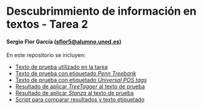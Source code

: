 # Descubrimmiento de información en textos - Tarea 2
#### Sergio Flor García (sflor5@alumno.uned.es)

En este repositorio se incluyen:
+ [Texto de prueba utilizado en la tarea]()
+ [Texto de prueba con etiquetado _Penn Treebank_]()
+ [Texto de prueba con etiquetado _Universal POS tags_]()
+ [Resultado de aplicar _TreeTagger_ al texto de prueba]()
+ [Resultado de aplicar _Stanza_ al texto de prueba]()
+ [Script para comparar resultados y texto etiquetado]()

